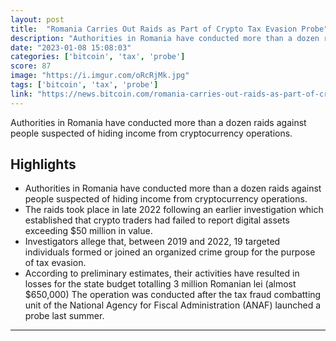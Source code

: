 ```yaml
---
layout: post
title:  "Romania Carries Out Raids as Part of Crypto Tax Evasion Probe"
description: "Authorities in Romania have conducted more than a dozen raids against people suspected of hiding income from cryptocurrency operations."
date: "2023-01-08 15:08:03"
categories: ['bitcoin', 'tax', 'probe']
score: 87
image: "https://i.imgur.com/oRcRjMk.jpg"
tags: ['bitcoin', 'tax', 'probe']
link: "https://news.bitcoin.com/romania-carries-out-raids-as-part-of-crypto-tax-evasion-probe/"
---
```


Authorities in Romania have conducted more than a dozen raids against people suspected of hiding income from cryptocurrency operations.

## Highlights

- Authorities in Romania have conducted more than a dozen raids against people suspected of hiding income from cryptocurrency operations.
- The raids took place in late 2022 following an earlier investigation which established that crypto traders had failed to report digital assets exceeding $50 million in value.
- Investigators allege that, between 2019 and 2022, 19 targeted individuals formed or joined an organized crime group for the purpose of tax evasion.
- According to preliminary estimates, their activities have resulted in losses for the state budget totalling 3 million Romanian lei (almost $650,000) The operation was conducted after the tax fraud combatting unit of the National Agency for Fiscal Administration (ANAF) launched a probe last summer.

---
